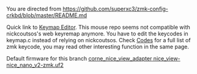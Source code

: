 You are directed from https://github.com/superxc3/zmk-config-crkbd/blob/master/README.md

Quick link to [Keymap Editor](https://nickcoutsos.github.io/keymap-editor/). This mouse repo seems not compatible with nickcoutsos's web keyremap anymore. You have to edit the keycodes in keymap.c instead of relying on nickcoutsos. Check [Codes](https://zmk.dev/docs/codes) for a full list of zmk keycode, you may read other interesting function in the same page. 

Default firmware for this branch [corne_nice_view_adapter nice_view-nice_nano_v2-zmk.uf2](https://drive.google.com/drive/folders/1EStNUWT_zY0m-xmcMmOKRE_ifORbUOOl)
